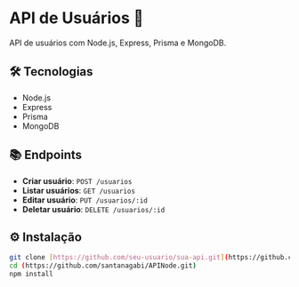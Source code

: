 # API de Usuários 🚀

API de usuários com Node.js, Express, Prisma e MongoDB.

## 🛠 Tecnologias

- Node.js
- Express
- Prisma
- MongoDB

## 📚 Endpoints

- **Criar usuário**: `POST /usuarios`
- **Listar usuários**: `GET /usuarios`
- **Editar usuário**: `PUT /usuarios/:id`
- **Deletar usuário**: `DELETE /usuarios/:id`

## ⚙️ Instalação

```bash
git clone [https://github.com/seu-usuario/sua-api.git](https://github.com/santanagabi/APINode.git)
cd (https://github.com/santanagabi/APINode.git)
npm install

